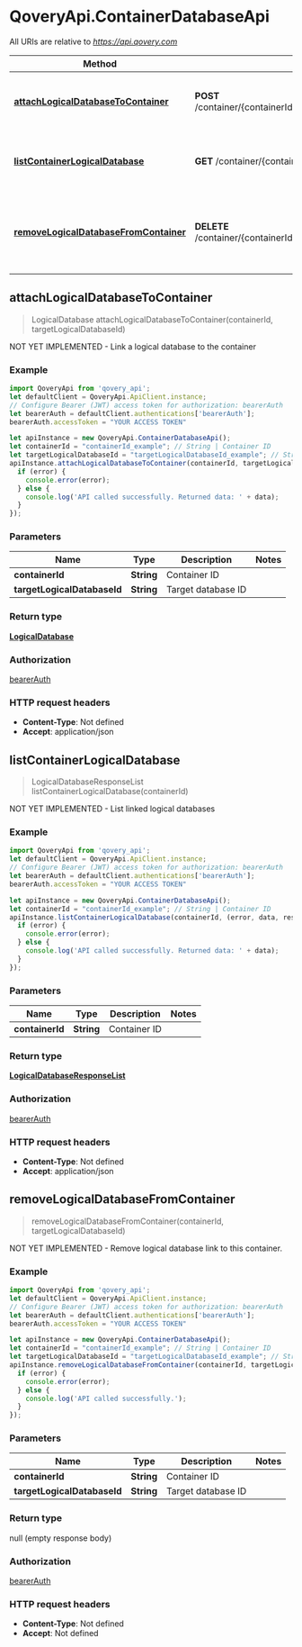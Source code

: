 # QoveryApi.ContainerDatabaseApi

All URIs are relative to *https://api.qovery.com*

Method | HTTP request | Description
------------- | ------------- | -------------
[**attachLogicalDatabaseToContainer**](ContainerDatabaseApi.md#attachLogicalDatabaseToContainer) | **POST** /container/{containerId}/logicalDatabase/{targetLogicalDatabaseId} | NOT YET IMPLEMENTED - Link a logical database to the container
[**listContainerLogicalDatabase**](ContainerDatabaseApi.md#listContainerLogicalDatabase) | **GET** /container/{containerId}/logicalDatabase | NOT YET IMPLEMENTED - List linked logical databases
[**removeLogicalDatabaseFromContainer**](ContainerDatabaseApi.md#removeLogicalDatabaseFromContainer) | **DELETE** /container/{containerId}/logicalDatabase/{targetLogicalDatabaseId} | NOT YET IMPLEMENTED - Remove logical database link to this container.



## attachLogicalDatabaseToContainer

> LogicalDatabase attachLogicalDatabaseToContainer(containerId, targetLogicalDatabaseId)

NOT YET IMPLEMENTED - Link a logical database to the container

### Example

```javascript
import QoveryApi from 'qovery_api';
let defaultClient = QoveryApi.ApiClient.instance;
// Configure Bearer (JWT) access token for authorization: bearerAuth
let bearerAuth = defaultClient.authentications['bearerAuth'];
bearerAuth.accessToken = "YOUR ACCESS TOKEN"

let apiInstance = new QoveryApi.ContainerDatabaseApi();
let containerId = "containerId_example"; // String | Container ID
let targetLogicalDatabaseId = "targetLogicalDatabaseId_example"; // String | Target database ID
apiInstance.attachLogicalDatabaseToContainer(containerId, targetLogicalDatabaseId, (error, data, response) => {
  if (error) {
    console.error(error);
  } else {
    console.log('API called successfully. Returned data: ' + data);
  }
});
```

### Parameters


Name | Type | Description  | Notes
------------- | ------------- | ------------- | -------------
 **containerId** | **String**| Container ID | 
 **targetLogicalDatabaseId** | **String**| Target database ID | 

### Return type

[**LogicalDatabase**](LogicalDatabase.md)

### Authorization

[bearerAuth](../README.md#bearerAuth)

### HTTP request headers

- **Content-Type**: Not defined
- **Accept**: application/json


## listContainerLogicalDatabase

> LogicalDatabaseResponseList listContainerLogicalDatabase(containerId)

NOT YET IMPLEMENTED - List linked logical databases

### Example

```javascript
import QoveryApi from 'qovery_api';
let defaultClient = QoveryApi.ApiClient.instance;
// Configure Bearer (JWT) access token for authorization: bearerAuth
let bearerAuth = defaultClient.authentications['bearerAuth'];
bearerAuth.accessToken = "YOUR ACCESS TOKEN"

let apiInstance = new QoveryApi.ContainerDatabaseApi();
let containerId = "containerId_example"; // String | Container ID
apiInstance.listContainerLogicalDatabase(containerId, (error, data, response) => {
  if (error) {
    console.error(error);
  } else {
    console.log('API called successfully. Returned data: ' + data);
  }
});
```

### Parameters


Name | Type | Description  | Notes
------------- | ------------- | ------------- | -------------
 **containerId** | **String**| Container ID | 

### Return type

[**LogicalDatabaseResponseList**](LogicalDatabaseResponseList.md)

### Authorization

[bearerAuth](../README.md#bearerAuth)

### HTTP request headers

- **Content-Type**: Not defined
- **Accept**: application/json


## removeLogicalDatabaseFromContainer

> removeLogicalDatabaseFromContainer(containerId, targetLogicalDatabaseId)

NOT YET IMPLEMENTED - Remove logical database link to this container.

### Example

```javascript
import QoveryApi from 'qovery_api';
let defaultClient = QoveryApi.ApiClient.instance;
// Configure Bearer (JWT) access token for authorization: bearerAuth
let bearerAuth = defaultClient.authentications['bearerAuth'];
bearerAuth.accessToken = "YOUR ACCESS TOKEN"

let apiInstance = new QoveryApi.ContainerDatabaseApi();
let containerId = "containerId_example"; // String | Container ID
let targetLogicalDatabaseId = "targetLogicalDatabaseId_example"; // String | Target database ID
apiInstance.removeLogicalDatabaseFromContainer(containerId, targetLogicalDatabaseId, (error, data, response) => {
  if (error) {
    console.error(error);
  } else {
    console.log('API called successfully.');
  }
});
```

### Parameters


Name | Type | Description  | Notes
------------- | ------------- | ------------- | -------------
 **containerId** | **String**| Container ID | 
 **targetLogicalDatabaseId** | **String**| Target database ID | 

### Return type

null (empty response body)

### Authorization

[bearerAuth](../README.md#bearerAuth)

### HTTP request headers

- **Content-Type**: Not defined
- **Accept**: Not defined


